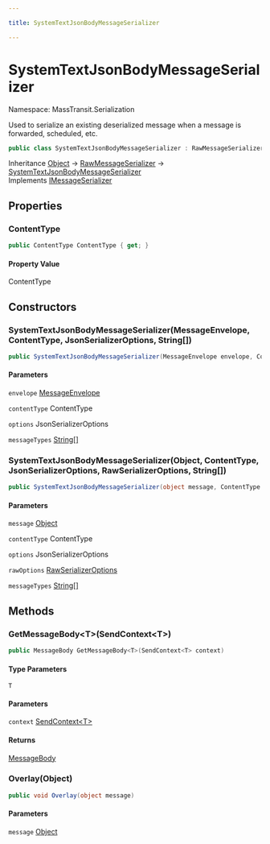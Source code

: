 ```yaml
---

title: SystemTextJsonBodyMessageSerializer

---
```


# SystemTextJsonBodyMessageSerializer

Namespace: MassTransit.Serialization

Used to serialize an existing deserialized message when a message is forwarded, scheduled, etc.

```csharp
public class SystemTextJsonBodyMessageSerializer : RawMessageSerializer, IMessageSerializer
```

Inheritance [Object](https://learn.microsoft.com/en-us/dotnet/api/system.object) → [RawMessageSerializer](../masstransit-serialization/rawmessageserializer) → [SystemTextJsonBodyMessageSerializer](../masstransit-serialization/systemtextjsonbodymessageserializer)<br/>
Implements [IMessageSerializer](../../masstransit-abstractions/masstransit/imessageserializer)

## Properties

### **ContentType**

```csharp
public ContentType ContentType { get; }
```

#### Property Value

ContentType<br/>

## Constructors

### **SystemTextJsonBodyMessageSerializer(MessageEnvelope, ContentType, JsonSerializerOptions, String[])**

```csharp
public SystemTextJsonBodyMessageSerializer(MessageEnvelope envelope, ContentType contentType, JsonSerializerOptions options, String[] messageTypes)
```

#### Parameters

`envelope` [MessageEnvelope](../../masstransit-abstractions/masstransit-serialization/messageenvelope)<br/>

`contentType` ContentType<br/>

`options` JsonSerializerOptions<br/>

`messageTypes` [String[]](https://learn.microsoft.com/en-us/dotnet/api/system.string)<br/>

### **SystemTextJsonBodyMessageSerializer(Object, ContentType, JsonSerializerOptions, RawSerializerOptions, String[])**

```csharp
public SystemTextJsonBodyMessageSerializer(object message, ContentType contentType, JsonSerializerOptions options, RawSerializerOptions rawOptions, String[] messageTypes)
```

#### Parameters

`message` [Object](https://learn.microsoft.com/en-us/dotnet/api/system.object)<br/>

`contentType` ContentType<br/>

`options` JsonSerializerOptions<br/>

`rawOptions` [RawSerializerOptions](../masstransit/rawserializeroptions)<br/>

`messageTypes` [String[]](https://learn.microsoft.com/en-us/dotnet/api/system.string)<br/>

## Methods

### **GetMessageBody\<T\>(SendContext\<T\>)**

```csharp
public MessageBody GetMessageBody<T>(SendContext<T> context)
```

#### Type Parameters

`T`<br/>

#### Parameters

`context` [SendContext\<T\>](../../masstransit-abstractions/masstransit/sendcontext-1)<br/>

#### Returns

[MessageBody](../../masstransit-abstractions/masstransit/messagebody)<br/>

### **Overlay(Object)**

```csharp
public void Overlay(object message)
```

#### Parameters

`message` [Object](https://learn.microsoft.com/en-us/dotnet/api/system.object)<br/>
